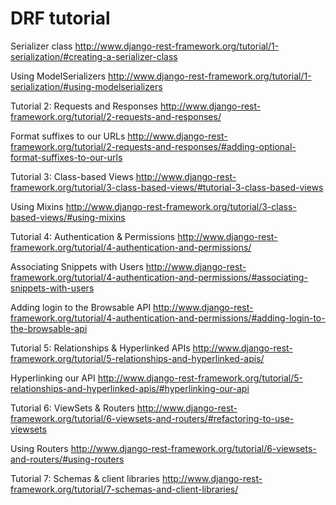 # DRF tutorial

Serializer class
http://www.django-rest-framework.org/tutorial/1-serialization/#creating-a-serializer-class

Using ModelSerializers
http://www.django-rest-framework.org/tutorial/1-serialization/#using-modelserializers

Tutorial 2: Requests and Responses
http://www.django-rest-framework.org/tutorial/2-requests-and-responses/

Format suffixes to our URLs
http://www.django-rest-framework.org/tutorial/2-requests-and-responses/#adding-optional-format-suffixes-to-our-urls

Tutorial 3: Class-based Views
http://www.django-rest-framework.org/tutorial/3-class-based-views/#tutorial-3-class-based-views

Using Mixins
http://www.django-rest-framework.org/tutorial/3-class-based-views/#using-mixins

Tutorial 4: Authentication & Permissions
http://www.django-rest-framework.org/tutorial/4-authentication-and-permissions/

Associating Snippets with Users
http://www.django-rest-framework.org/tutorial/4-authentication-and-permissions/#associating-snippets-with-users

Adding login to the Browsable API
http://www.django-rest-framework.org/tutorial/4-authentication-and-permissions/#adding-login-to-the-browsable-api

Tutorial 5: Relationships & Hyperlinked APIs
http://www.django-rest-framework.org/tutorial/5-relationships-and-hyperlinked-apis/

Hyperlinking our API 
http://www.django-rest-framework.org/tutorial/5-relationships-and-hyperlinked-apis/#hyperlinking-our-api

Tutorial 6: ViewSets & Routers
http://www.django-rest-framework.org/tutorial/6-viewsets-and-routers/#refactoring-to-use-viewsets

Using Routers
http://www.django-rest-framework.org/tutorial/6-viewsets-and-routers/#using-routers

Tutorial 7: Schemas & client libraries
http://www.django-rest-framework.org/tutorial/7-schemas-and-client-libraries/

